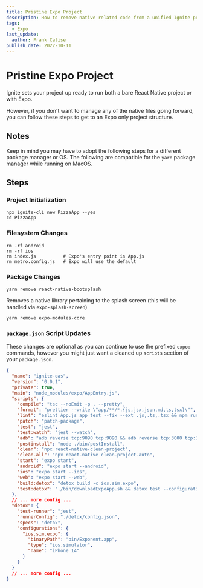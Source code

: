 ```yaml
---
title: Pristine Expo Project
description: How to remove native related code from a unified Ignite project
tags:
  - Expo
last_update:
  author: Frank Calise
publish_date: 2022-10-11
---
```


# Pristine Expo Project

Ignite sets your project up ready to run both a bare React Native project or with Expo.

However, if you don't want to manage any of the native files going forward, you can follow these steps to get to an Expo only project structure.

## Notes

Keep in mind you may have to adopt the following steps for a different package manager or OS. The following are compatible for the `yarn` package manager while running on MacOS.

## Steps

### Project Initialization

```terminal
npx ignite-cli new PizzaApp --yes
cd PizzaApp
```

### Filesystem Changes

```terminal
rm -rf android
rm -rf ios
rm index.js          # Expo's entry point is App.js
rm metro.config.js   # Expo will use the default
```

### Package Changes

```terminal
yarn remove react-native-bootsplash
```

Removes a native library pertaining to the splash screen (this will be handled via `expo-splash-screen`)

```terminal
yarn remove expo-modules-core
```

### `package.json` Script Updates

These changes are optional as you can continue to use the prefixed `expo:` commands, however you might just want a cleaned up `scripts` section of your `package.json`.

```json
{
  "name": "ignite-eas",
  "version": "0.0.1",
  "private": true,
  "main": "node_modules/expo/AppEntry.js",
  "scripts": {
    "compile": "tsc --noEmit -p . --pretty",
    "format": "prettier --write \"app/**/*.{js,jsx,json,md,ts,tsx}\"",
    "lint": "eslint App.js app test --fix --ext .js,.ts,.tsx && npm run format",
    "patch": "patch-package",
    "test": "jest",
    "test:watch": "jest --watch",
    "adb": "adb reverse tcp:9090 tcp:9090 && adb reverse tcp:3000 tcp:3000 && adb reverse tcp:9001 tcp:9001 && adb reverse tcp:8081 tcp:8081",
    "postinstall": "node ./bin/postInstall",
    "clean": "npx react-native-clean-project",
    "clean-all": "npx react-native clean-project-auto",
    "start": "expo start",
    "android": "expo start --android",
    "ios": "expo start --ios",
    "web": "expo start --web",
    "build:detox": "detox build -c ios.sim.expo",
    "test:detox": "./bin/downloadExpoApp.sh && detox test --configuration ios.sim.expo"
  },
  // ... more config ...
  "detox": {
    "test-runner": "jest",
    "runnerConfig": "./detox/config.json",
    "specs": "detox",
    "configurations": {
      "ios.sim.expo": {
        "binaryPath": "bin/Exponent.app",
        "type": "ios.simulator",
        "name": "iPhone 14"
      }
    }
  }
  // ... more config ...
}
```
